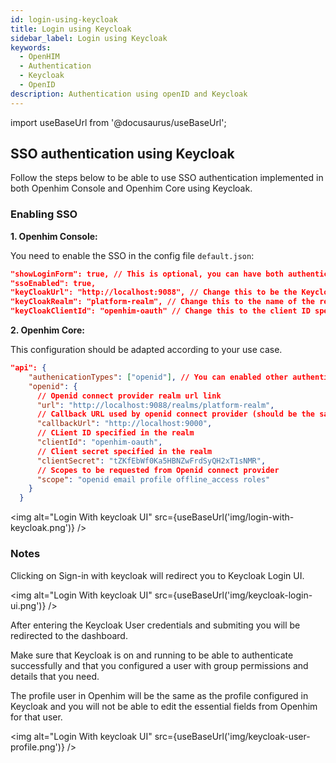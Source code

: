 ```yaml
---
id: login-using-keycloak
title: Login using Keycloak
sidebar_label: Login using Keycloak
keywords:
  - OpenHIM
  - Authentication
  - Keycloak
  - OpenID
description: Authentication using openID and Keycloak
---
```


import useBaseUrl from '@docusaurus/useBaseUrl';

## SSO authentication using Keycloak

Follow the steps below to be able to use SSO authentication implemented in both Openhim Console and Openhim Core using Keycloak.

### Enabling SSO

**1. Openhim Console:**

You need to enable the SSO in the config file `default.json`:

```json
"showLoginForm": true, // This is optional, you can have both authentication
"ssoEnabled": true,
"keyCloakUrl": "http://localhost:9088", // Change this to be the Keycloak URL
"keyCloakRealm": "platform-realm", // Change this to the name of the realm configured in the Keycloak
"keyCloakClientId": "openhim-oauth" // Change this to the client ID specified in the realm configured in the Keycloak
```

**2. Openhim Core:**

This configuration should be adapted according to your use case.

```json
"api": {
    "authenicationTypes": ["openid"], // You can enabled other authentication types e.g. ["openid", "local"]
    "openid": {
      // Openid connect provider realm url link
      "url": "http://localhost:9088/realms/platform-realm",
      // Callback URL used by openid connect provider (should be the same callback URL specified in realm)
      "callbackUrl": "http://localhost:9000",
      // CLient ID specified in the realm
      "clientId": "openhim-oauth",
      // Client secret specified in the realm
      "clientSecret": "tZKfEbWf0Ka5HBNZwFrdSyQH2xT1sNMR",
      // Scopes to be requested from Openid connect provider
      "scope": "openid email profile offline_access roles"
    }
  }
```

<img alt="Login With keycloak UI" src={useBaseUrl('img/login-with-keycloak.png')} />

### Notes

Clicking on Sign-in with keycloak will redirect you to Keycloak Login UI.

<img alt="Login With keycloak UI" src={useBaseUrl('img/keycloak-login-ui.png')} />

After entering the Keycloak User credentials and submiting you will be redirected to the dashboard.

Make sure that Keycloak is on and running to be able to authenticate successfully and that you configured a user with group permissions and details that you need.

The profile user in Openhim will be the same as the profile configured in Keycloak and you will not be able to edit the essential fields from Openhim for that user.

<img alt="Login With keycloak UI" src={useBaseUrl('img/keycloak-user-profile.png')} />


